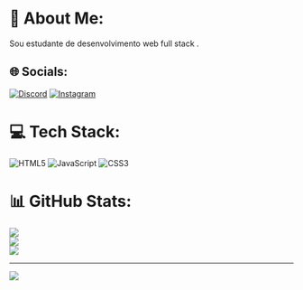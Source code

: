 # 💫 About Me:
Sou estudante de desenvolvimento web full stack .


## 🌐 Socials:
[![Discord](https://img.shields.io/badge/Discord-%237289DA.svg?logo=discord&logoColor=white)](https://discord.gg/patydread) [![Instagram](https://img.shields.io/badge/Instagram-%23E4405F.svg?logo=Instagram&logoColor=white)](https://instagram.com/patyogue) 

# 💻 Tech Stack:
![HTML5](https://img.shields.io/badge/html5-%23E34F26.svg?style=for-the-badge&logo=html5&logoColor=white) ![JavaScript](https://img.shields.io/badge/javascript-%23323330.svg?style=for-the-badge&logo=javascript&logoColor=%23F7DF1E) ![CSS3](https://img.shields.io/badge/css3-%231572B6.svg?style=for-the-badge&logo=css3&logoColor=white)
# 📊 GitHub Stats:
![](https://github-readme-stats.vercel.app/api?username=Patyrod&theme=midnight-purple&hide_border=false&include_all_commits=false&count_private=false)<br/>
![](https://github-readme-streak-stats.herokuapp.com/?user=Patyrod&theme=midnight-purple&hide_border=false)<br/>
![](https://github-readme-stats.vercel.app/api/top-langs/?username=Patyrod&theme=midnight-purple&hide_border=false&include_all_commits=false&count_private=false&layout=compact)

---
[![](https://visitcount.itsvg.in/api?id=Patyrod&icon=0&color=0)](https://visitcount.itsvg.in)

<!-- Proudly created with GPRM ( https://gprm.itsvg.in ) -->
